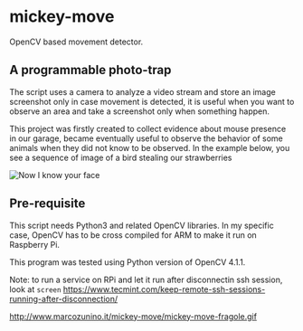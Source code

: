 # mickey-move
OpenCV based movement detector.

## A programmable photo-trap
The script uses a camera to analyze a video stream and store an image screenshot only in case movement is detected, it is useful when you want to observe an area and take a screenshot only when something happen. 

This project was firstly created to collect evidence about mouse presence in our garage, became eventually useful to observe the behavior of some animals when they did not know to be observed. In the example below, you see a sequence of image of a bird stealing our strawberries

![Now I know your face](https://www.marcozunino.it/mickey-move/mickey-move/fragole.gif)

## Pre-requisite
This script needs Python3 and related OpenCV libraries. In my specific case, OpenCV has to be cross compiled for ARM to make it run on Raspberry Pi.

This program was tested using Python version of OpenCV 4.1.1.

Note: to run a service on RPi and let it run after disconnectin ssh session, look at `screen` https://www.tecmint.com/keep-remote-ssh-sessions-running-after-disconnection/

http://www.marcozunino.it/mickey-move/mickey-move-fragole.gif
